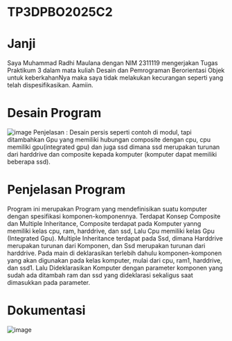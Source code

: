 # TP3DPBO2025C2
# Janji
Saya Muhammad Radhi Maulana dengan NIM 2311119 mengerjakan Tugas Praktikum 3 dalam mata kuliah Desain dan Pemrograman Berorientasi Objek untuk keberkahanNya maka saya tidak melakukan kecurangan seperti yang telah dispesifikasikan. Aamiin.
# Desain Program
![image](https://github.com/user-attachments/assets/c2640b97-dbb0-4292-9b6f-a3a4992386a2)
Penjelasan : Desain persis seperti contoh di modul, tapi ditambahkan Gpu yang memiliki hubungan composite dengan cpu, cpu memiliki gpu(integrated gpu) dan juga ssd dimana ssd merupakan turunan dari harddrive dan composite kepada komputer (komputer dapat memiliki beberapa ssd).
# Penjelasan Program
Program ini merupakan Program yang mendefinisikan suatu komputer dengan spesifikasi komponen-komponennya. Terdapat Konsep Composite dan Multiple Inheritance, Composite terdapat pada Komputer yanng memiliki kelas cpu, ram, harddrive, dan ssd, Lalu Cpu memiliki kelas Gpu (Integrated Gpu). Multiple Inheritance terdapat pada Ssd, dimana Harddrive merupakan turunan dari Komponen, dan Ssd merupakan turunan dari harddrive. Pada main di deklarasikan terlebih dahulu komponen-komponen yang akan digunakan pada kelas komputer, mulai dari cpu, ram1, harddrive, dan ssd1. Lalu Dideklarasikan Komputer dengan parameter komponen yang sudah ada ditambah ram dan ssd yang dideklarasi sekaligus saat dimasukkan pada parameter.
# Dokumentasi
![image](https://github.com/user-attachments/assets/91cb7987-ce5e-4109-8425-772505e51298)
